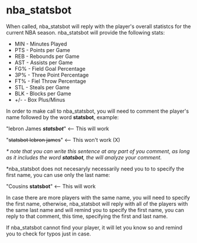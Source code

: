 # nba_statsbot

When called, nba_statsbot will reply with the player's overall statistcs for the current NBA season.
nba_statsbot will provide the following stats:

* MIN - Minutes Played
* PTS - Points per Game
* REB - Rebounds per Game
* AST - Assists per Game
* FG% - Field Goal Percentage
* 3P% - Three Point Percentage
* FT% - Fiel Throw Percentage
* STL - Steals per Game
* BLK - Blocks per Game
* +/- - Box Plus/Minus

In order to make call to nba_statsbot, you will need to comment the player's name followed by the word **statsbot**, example:

"lebron James _**statsbot**_"   <-- This will work 

"~~statsbot lebron james~~"   <-- This won't work (X)

_* note that you can write this sentence at any part of you comment, as long as it includes the word **statsbot**, the  will analyze your comment._

*nba_statsbot does not necesaryly necessarily need you to to specify the first name, you can use only the last name:

"Cousins **statsbot**"   <-- This will work

In case there are more players with the same name, you will need to specify the first name, otherwise, nba_statsbot will reply with all of the players with the same last name and will remind you to specify the first name, you can reply to that comment, this time, specifying the first and last name.

If nba_statsbot cannot find your player, it will let you know so and remind you to check for typos just in case.
